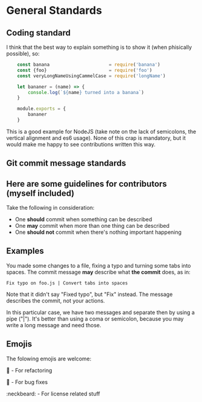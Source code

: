 # General Standards

## Coding standard

I think that the best way to explain something is to show it (when phisically possible), so:

```javascript
    const banana                      = require('banana')
    const {foo}                       = require('foo')
    const veryLongNameUsingCammelCase = require('longName')

    let bananer = (name) => {
        console.log(`${name} turned into a banana`)
    }

    module.exports = {
        bananer
    }
```

This is a good example for NodeJS (take note on the lack of semicolons, the vertical alignment and es6 usage).
None of this crap is mandatory, but it would make me happy to see contributions written this way.

## Git commit message standards

Here are some guidelines for contributors (myself included)
---

Take the following in consideration:

- One **should** commit when something can be described
- One **may** commit when more than one thing can be described
- One **should not** commit when there's nothing important happening

## __Examples__

You made some changes to a file, fixing a typo and turning some tabs into spaces.
The commit message **may** describe what __the commit__ does, as in:

`Fix typo on foo.js | Convert tabs into spaces`

Note that it didn't say "Fixed typo", but "Fix" instead. The message describes the commit, not your actions.

In this particular case, we have two messages and separate then by using a pipe ("|"). It's better than using a coma or semicolon, because you may write a long message and need those.

## __Emojis__

The folowing emojis are welcome:

:hammer: - For refactoring

:pill: - For bug fixes

:neckbeard: - For license related stuff 

